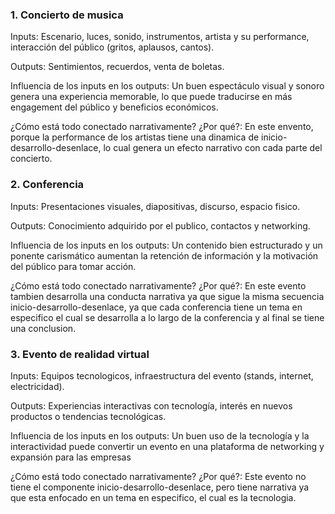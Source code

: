 ### 1. Concierto de musica

Inputs: Escenario, luces, sonido, instrumentos, artista y su performance, interacción del público (gritos, aplausos, cantos).

Outputs: Sentimientos, recuerdos, venta de boletas.

Influencia de los inputs en los outputs: Un buen espectáculo visual y sonoro genera una experiencia memorable, lo que puede traducirse en más engagement del público y beneficios económicos.

¿Cómo está todo conectado narrativamente? ¿Por qué?: En este envento, porque la performance de los artistas tiene una dinamica de inicio-desarrollo-desenlace, lo cual genera un efecto narrativo con cada parte del concierto.

### 2. Conferencia

Inputs: Presentaciones visuales, diapositivas, discurso, espacio fisico.

Outputs: Conocimiento adquirido por el publico, contactos y networking.

Influencia de los inputs en los outputs: Un contenido bien estructurado y un ponente carismático aumentan la retención de información y la motivación del público para tomar acción.

¿Cómo está todo conectado narrativamente? ¿Por qué?: En este evento tambien desarrolla una conducta narrativa ya que sigue la misma secuencia inicio-desarrollo-desenlace, ya que cada conferencia tiene un tema en especifico el cual se desarrolla a lo largo de la conferencia y al final se tiene una conclusion.

### 3. Evento de realidad virtual

Inputs: Equipos tecnologicos, infraestructura del evento (stands, internet, electricidad).

Outputs: Experiencias interactivas con tecnología, interés en nuevos productos o tendencias tecnológicas.

Influencia de los inputs en los outputs: Un buen uso de la tecnología y la interactividad puede convertir un evento en una plataforma de networking y expansión para las empresas

¿Cómo está todo conectado narrativamente? ¿Por qué?: Este evento no tiene el componente inicio-desarrollo-desenlace, pero tiene narrativa ya que esta enfocado en un tema en especifico, el cual es la tecnologia.
